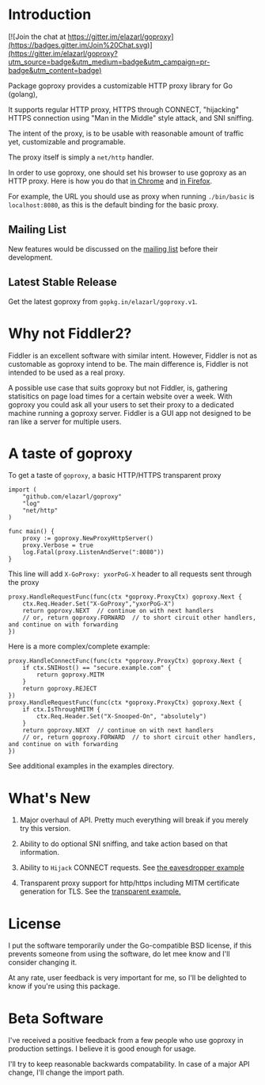 # Introduction

[![Join the chat at https://gitter.im/elazarl/goproxy](https://badges.gitter.im/Join%20Chat.svg)](https://gitter.im/elazarl/goproxy?utm_source=badge&utm_medium=badge&utm_campaign=pr-badge&utm_content=badge)

Package goproxy provides a customizable HTTP proxy library for Go (golang),

It supports regular HTTP proxy, HTTPS through CONNECT, "hijacking" HTTPS
connection using "Man in the Middle" style attack, and SNI sniffing.

The intent of the proxy, is to be usable with reasonable amount of traffic
yet, customizable and programable.

The proxy itself is simply a `net/http` handler.

In order to use goproxy, one should set his browser to use goproxy as an HTTP
proxy. Here is how you do that [in Chrome](https://support.google.com/chrome/answer/96815?hl=en)
and [in Firefox](http://www.wikihow.com/Enter-Proxy-Settings-in-Firefox).

For example, the URL you should use as proxy when running `./bin/basic` is
`localhost:8080`, as this is the default binding for the basic proxy.

## Mailing List

New features would be discussed on the [mailing list](https://groups.google.com/forum/#!forum/goproxy-dev)
before their development.

## Latest Stable Release

Get the latest goproxy from `gopkg.in/elazarl/goproxy.v1`.

# Why not Fiddler2?

Fiddler is an excellent software with similar intent. However, Fiddler is not
as customable as goproxy intend to be. The main difference is, Fiddler is not
intended to be used as a real proxy.

A possible use case that suits goproxy but
not Fiddler, is, gathering statisitics on page load times for a certain website over a week.
With goproxy you could ask all your users to set their proxy to a dedicated machine running a
goproxy server. Fiddler is a GUI app not designed to be ran like a server for multiple users.

# A taste of goproxy

To get a taste of `goproxy`, a basic HTTP/HTTPS transparent proxy


    import (
        "github.com/elazarl/goproxy"
        "log"
        "net/http"
    )

    func main() {
        proxy := goproxy.NewProxyHttpServer()
        proxy.Verbose = true
        log.Fatal(proxy.ListenAndServe(":8080"))
    }


This line will add `X-GoProxy: yxorPoG-X` header to all requests sent through the proxy

    proxy.HandleRequestFunc(func(ctx *goproxy.ProxyCtx) goproxy.Next {
        ctx.Req.Header.Set("X-GoProxy","yxorPoG-X")
        return goproxy.NEXT  // continue on with next handlers
        // or, return goproxy.FORWARD  // to short circuit other handlers, and continue on with forwarding
    })

Here is a more complex/complete example:


    proxy.HandleConnectFunc(func(ctx *goproxy.ProxyCtx) goproxy.Next {
        if ctx.SNIHost() == "secure.example.com" {
            return goproxy.MITM
        }
        return goproxy.REJECT
    })
    proxy.HandleRequestFunc(func(ctx *goproxy.ProxyCtx) goproxy.Next {
        if ctx.IsThroughMITM {
            ctx.Req.Header.Set("X-Snooped-On", "absolutely")
        }
        return goproxy.NEXT  // continue on with next handlers
        // or, return goproxy.FORWARD  // to short circuit other handlers, and continue on with forwarding
    })

See additional examples in the examples directory.

# What's New

  1. Major overhaul of API.  Pretty much everything will break if you merely try this version.

  2. Ability to do optional SNI sniffing, and take action based on that information.

  3. Ability to `Hijack` CONNECT requests. See
[the eavesdropper example](https://github.com/elazarl/goproxy/blob/master/examples/goproxy-eavesdropper/main.go#L27)

  4.  Transparent proxy support for http/https including MITM certificate generation for TLS.  See the [transparent example.](https://github.com/elazarl/goproxy/tree/master/examples/goproxy-transparent)

# License

I put the software temporarily under the Go-compatible BSD license,
if this prevents someone from using the software, do let mee know and I'll consider changing it.

At any rate, user feedback is very important for me, so I'll be delighted to know if you're using this package.

# Beta Software

I've received a positive feedback from a few people who use goproxy in production settings.
I believe it is good enough for usage.

I'll try to keep reasonable backwards compatability. In case of a major API change,
I'll change the import path.
